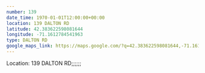 ```yaml
---
number: 139
date_time: 1970-01-01T12:00:00+00:00
location: 139 DALTON RD
latitude: 42.383622598081644
longitude: -71.1612784541963
type: DALTON RD
google_maps_link: https://maps.google.com/?q=42.383622598081644,-71.1612784541963
---
```


Location: 139 DALTON RD;;;;;;
